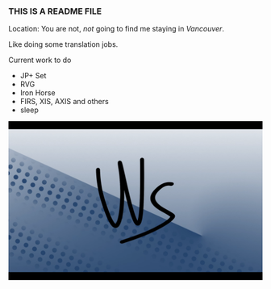 ### THIS IS A README FILE
Location: You are not, *not* going to find me staying in *Vancouver*.

Like doing some translation jobs.

Current work to do
- JP+ Set
- RVG
- Iron Horse
- FIRS, XIS, AXIS and others
- sleep

![Background](background.png)
<!---      
WenSimEHRP/WenSimEHRP is a ✨ special ✨ repository because its `README.md` (this file) appears on your GitHub profile.
You can click the Preview link to take a look at your changes.
--->
